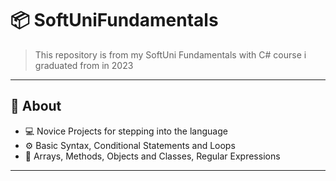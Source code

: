 # 📦 SoftUniFundamentals

>This repository is from my SoftUni Fundamentals with C# course i graduated from in 2023

---

## 🔎 About

- 💻 Novice Projects for stepping into the language
- ⚙️ Basic Syntax, Conditional Statements and Loops
- 📁 Arrays, Methods, Objects and Classes, Regular Expressions

---
